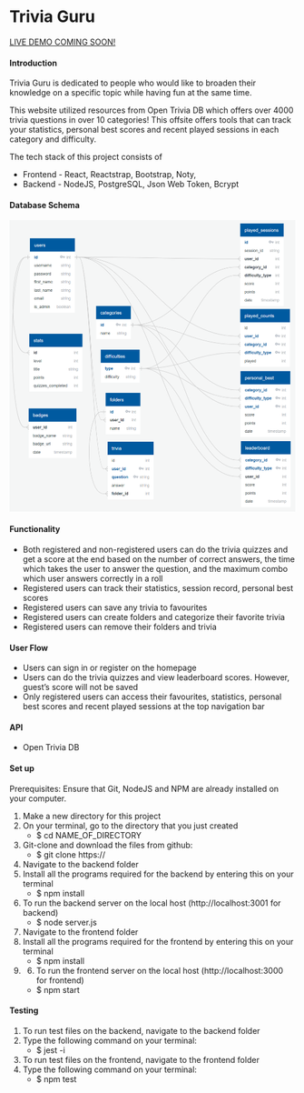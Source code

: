 # Trivia Guru
[LIVE DEMO COMING SOON!](https://)

#### Introduction

Trivia Guru is dedicated to people who would like to broaden their knowledge on a specific topic while having fun at the same time.

This website utilized resources from Open Trivia DB which offers over 4000 trivia questions in over 10 categories! This offsite offers tools that can track your statistics, personal best scores and recent played sessions in each category and difficulty.

The tech stack of this project consists of 
- Frontend - React, Reactstrap, Bootstrap, Noty,
- Backend - NodeJS, PostgreSQL, Json Web Token, Bcrypt

#### Database Schema

![](schemas.PNG)

#### Functionality

* Both registered and non-registered users can do the trivia quizzes and get a score at the end based on the number of correct answers, the time which takes the user to answer the question, and the maximum combo which user answers correctly in a roll
* Registered users can track their statistics, session record, personal best scores 
* Registered users can save any trivia to favourites
* Registered users can create folders and categorize their favorite trivia
* Registered users can remove their folders and trivia 

#### User Flow

* Users can sign in or register on the homepage
* Users can do the trivia quizzes and view leaderboard scores. However, guest’s score will not be saved
* Only registered users can access their favourites, statistics, personal best scores and recent played sessions at the top navigation bar


#### API

* Open Trivia DB


#### Set up

Prerequisites: Ensure that Git, NodeJS and NPM are already installed on your computer.

1. Make a new directory for this project
2. On your terminal, go to the directory that you just created
    * $ cd NAME_OF_DIRECTORY
3. Git-clone and download the files from github:
    * $ git clone https://
4. Navigate to the backend folder
5. Install all the programs required for the backend by entering this on your terminal
    * $ npm install 
6. To run the backend server on the local host (http://localhost:3001 for backend)
    * $ node server.js 
7. Navigate to the frontend folder
8. Install all the programs required for the frontend by entering this on your terminal
    * $ npm install 
9. 6. To run the frontend server on the local host (http://localhost:3000 for frontend)
    * $ npm start

#### Testing

1. To run test files on the backend, navigate to the backend folder
2. Type the following command on your terminal:
    * $ jest -i
3. To run test files on the frontend, navigate to the frontend folder
4. Type the following command on your terminal:
    * $ npm test